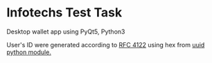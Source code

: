 # Infotechs Test Task

Desktop wallet app using PyQt5, Python3

User's ID were generated according to [RFC 4122](https://tools.ietf.org/html/rfc4122.html)
using hex from [uuid python module.](https://docs.python.org/3.1/library/uuid.html#uuid.uuid4)
